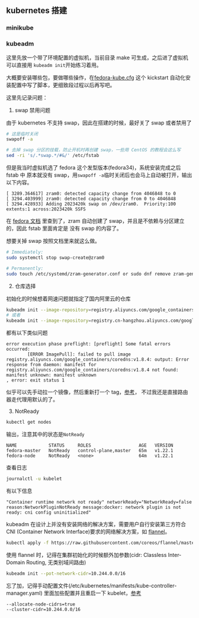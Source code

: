 ## kubernetes 搭建

### minikube

### kubeadm

这里先放一个带了环境配置的虚拟机，当前目录 make 可生成，之后进了虚拟机可以直接用
`kubeadm init`开始练习着用。

大概要安装哪些包，要做哪些操作，在[fedora-kube.cfg](./fedora-kube.cfg)
这个 kickstart 自动化安装配置中写了脚本，更细致段过程以后再写吧。

这里先记录问题：

1. swap 禁用问题

由于 kubernetes 不支持 swap，因此在搭建的时候，最好关了 swap 或者禁用了
```bash
# 这是临时关闭
swapoff -a

# 去掉 swap 分区的挂载，防止开机时再创建 swap，一些用 CentOS 的教程会这么写
sed -ri 's/.*swap.*/#&/' /etc/fstab
```

但是我当时虚拟机选了 fedora 这个发型版本(fedora34)，系统安装完成之后 fstab 中
原本就没有 swap，用`swapoff -a`临时关闭后也会马上自动被打开，输出以下内容。
```
[ 3289.364617] zram0: detected capacity change from 4046848 to 0
[ 3294.403999] zram0: detected capacity change from 0 to 4046848
[ 3294.428933] Adding 2023420k swap on /dev/zram0.  Priority:100 extents:1 across:2023420k SSFS 
```

在 [fedora 文档](https://fedoraproject.org/wiki/Changes/SwapOnZRAM#How_can_it_be_disabled.3F)
里查到了，zram 自动创建了 swap，并且是不依赖与分区建立的，因此 fstab 里面肯定是
没有 swap 的内容了。

想要关掉 swap 按照文档里来就这么做。
```bash
# Immediately:
sudo systemctl stop swap-create@zram0

# Permanently:
sudo touch /etc/systemd/zram-generator.conf or sudo dnf remove zram-generator-defaults 
```

2. 仓库选择

初始化的时候想着网速问题就指定了国内阿里云的仓库
```bash
kubeadm init --image-repository=registry.aliyuncs.com/google_containers
# 或者
kubeadm init --image-repository=registry.cn-hangzhou.aliyuncs.com/google_containers
```
都有以下类似问题
```
error execution phase preflight: [preflight] Some fatal errors occurred:
        [ERROR ImagePull]: failed to pull image registry.aliyuncs.com/google_containers/coredns:v1.8.4: output: Error response from daemon: manifest for registry.aliyuncs.com/google_containers/coredns:v1.8.4 not found: manifest unknown: manifest unknown
, error: exit status 1
```

似乎可以先手动拉一个镜像，然后重新打一个 tag，[参考](https://github.com/kubernetes/minikube/issues/12021)，
不过我还是直接路由器走代理用默认的了。

3. NotReady

```bash
kubectl get nodes
```
输出，注意其中的状态是`NotReady`
```
NAME            STATUS     ROLES                  AGE   VERSION
fedora-master   NotReady   control-plane,master   65m   v1.22.1
fedora-node     NotReady   <none>                 64m   v1.22.1
```
查看日志
```bash
journalctl -u kubelet
```
有以下信息
```
"Container runtime network not ready" networkReady="NetworkReady=false reason:NetworkPluginNotReady message:docker: network plugin is not ready: cni config uninitialized"
```

kubeadm 在设计上并没有安装网络的解决方案，需要用户自行安装第三方符合 CNI 
(Container Network Interface)要求的网络解决方案，如 [flannel](https://github.com/flannel-io/flannel#deploying-flannel-manually)。
```bash
kubectl apply -f https://raw.githubusercontent.com/coreos/flannel/master/Documentation/kube-flannel.yml
```

使用 flannel 时，记得在集群初始化的时候额外加参数(cidr: Classless Inter-Domain
Routing, 无类别域间路由)
```bash
kubeadm init --pot-network-cidr=10.244.0.0/16
```
忘了加，记得手动配置文件(/etc/kubernetes/manifests/kube-controller-manager.yaml)
里面加些配置并且重启一下 kubelet，[参考](https://github.com/flannel-io/flannel/issues/728#issuecomment-325347810)
```
--allocate-node-cidrs=true
--cluster-cidr=10.244.0.0/16
```
